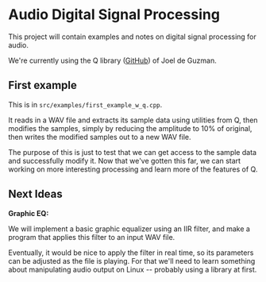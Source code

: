 # Audio Digital Signal Processing

This project will contain examples and notes on
digital signal processing for audio.

We're currently using the Q library
([GitHub](https://github.com/seansovine/audio_dsp))
of Joel de Guzman.

## First example

This is in `src/examples/first_example_w_q.cpp`.

It reads in a WAV file and extracts its sample data
using utilities from Q, then modifies the samples, simply
by reducing the amplitude to 10% of original, then writes
the modified samples out to a new WAV file.

The purpose of this is just to test that we can get access
to the sample data and successfully modify it. Now that
we've gotten this far, we can start working on more interesting
processing and learn more of the features of Q.

## Next Ideas

**Graphic EQ:**

We will implement a basic graphic equalizer using
an IIR filter, and make a program that applies this filter
to an input WAV file.

Eventually, it would be nice
to apply the filter in real time, so its parameters can be adjusted
as the file is playing. For that we'll need to learn something
about manipulating audio output on Linux -- probably using a library
at first.
